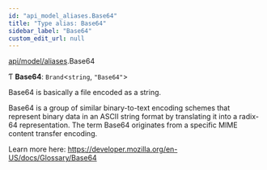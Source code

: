 ```yaml
---
id: "api_model_aliases.Base64"
title: "Type alias: Base64"
sidebar_label: "Base64"
custom_edit_url: null
---
```


[api/model/aliases](/api/modules/api_model_aliases.md).Base64

Ƭ **Base64**: `Brand`<`string`, ``"Base64"``\>

Base64 is basically a file encoded as a string.

Base64 is a group of similar binary-to-text encoding schemes that represent binary data in an ASCII string format by translating it into a radix-64 representation. The term Base64 originates from a specific MIME content transfer encoding.

Learn more here: https://developer.mozilla.org/en-US/docs/Glossary/Base64
